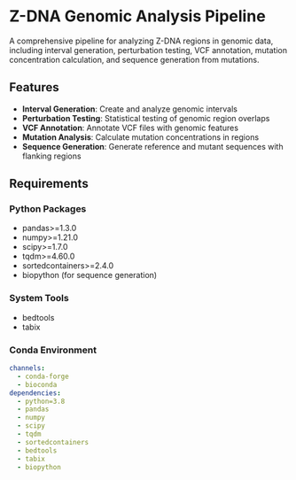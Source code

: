 # Z-DNA Genomic Analysis Pipeline

A comprehensive pipeline for analyzing Z-DNA regions in genomic data, including interval generation, perturbation testing, VCF annotation, mutation concentration calculation, and sequence generation from mutations.

## Features

- **Interval Generation**: Create and analyze genomic intervals
- **Perturbation Testing**: Statistical testing of genomic region overlaps
- **VCF Annotation**: Annotate VCF files with genomic features
- **Mutation Analysis**: Calculate mutation concentrations in regions
- **Sequence Generation**: Generate reference and mutant sequences with flanking regions

## Requirements

### Python Packages
- pandas>=1.3.0
- numpy>=1.21.0
- scipy>=1.7.0
- tqdm>=4.60.0
- sortedcontainers>=2.4.0
- biopython (for sequence generation)

### System Tools
- bedtools
- tabix

### Conda Environment

```yaml
channels:
  - conda-forge
  - bioconda
dependencies:
  - python=3.8
  - pandas
  - numpy
  - scipy
  - tqdm
  - sortedcontainers
  - bedtools
  - tabix
  - biopython
